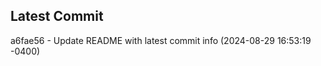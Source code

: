 
## Latest Commit
a6fae56 - Update README with latest commit info (2024-08-29 16:53:19 -0400) <Yunxi-Zhou>
